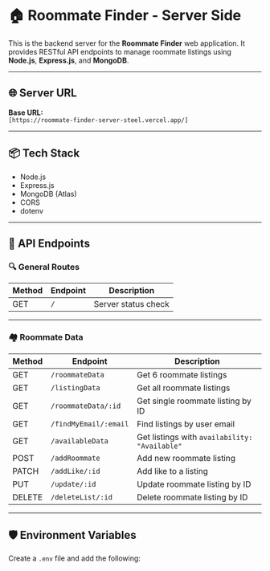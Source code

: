 # 🏠 Roommate Finder - Server Side

This is the backend server for the **Roommate Finder** web application. It provides RESTful API endpoints to manage roommate listings using **Node.js**, **Express.js**, and **MongoDB**.

---

## 🌐 Server URL

**Base URL:**  
`[https://roommate-finder-server-steel.vercel.app/]`  


---

## 📦 Tech Stack

- Node.js
- Express.js
- MongoDB (Atlas)
- CORS
- dotenv

---

## 📁 API Endpoints

### 🔍 General Routes

| Method | Endpoint               | Description                      |
|--------|------------------------|----------------------------------|
| GET    | `/`                    | Server status check              |

---

### 🏘️ Roommate Data

| Method | Endpoint                  | Description                                         |
|--------|---------------------------|-----------------------------------------------------|
| GET    | `/roommateData`           | Get 6 roommate listings                            |
| GET    | `/listingData`            | Get all roommate listings                          |
| GET    | `/roommateData/:id`       | Get single roommate listing by ID                  |
| GET    | `/findMyEmail/:email`     | Find listings by user email                        |
| GET    | `/availableData`          | Get listings with `availability: "Available"`      |
| POST   | `/addRoommate`            | Add new roommate listing                           |
| PATCH  | `/addLike/:id`            | Add like to a listing                              |
| PUT    | `/update/:id`             | Update roommate listing by ID                      |
| DELETE | `/deleteList/:id`         | Delete roommate listing by ID                      |

---

## 🛡️ Environment Variables

Create a `.env` file and add the following:

